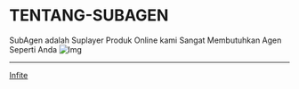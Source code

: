 # TENTANG-SUBAGEN
SubAgen adalah Suplayer Produk Online kami Sangat Membutuhkan Agen Seperti Anda
![Img](https://github.com/SubAgen-Workplace-App/TENTANG-SUBAGEN/blob/master/Images/Screenshot_2020-06-07-20-04-56.jpg)

----

[Infite](https://fb.me/g/eM8QIW7cG/Lb5zQosM)
